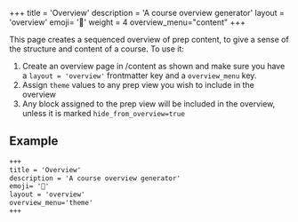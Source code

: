 +++
title = 'Overview'
description = 'A course overview generator'
layout = 'overview'
emoji= '🦉'
weight = 4
overview_menu="content"
+++

This page creates a sequenced overview of prep content, to give a sense of the structure and content of a course. To use it:

1. Create an overview page in /content as shown and make sure you have a `layout = 'overview'` frontmatter key and a `overview_menu` key.
2. Assign `theme` values to any prep view you wish to include in the overview
3. Any block assigned to the prep view will be included in the overview, unless it is marked `hide_from_overview=true`

## Example

```markdown
+++
title = 'Overview'
description = 'A course overview generator'
emoji= '🦉'
layout = 'overview'
overview_menu='theme'
+++
```
